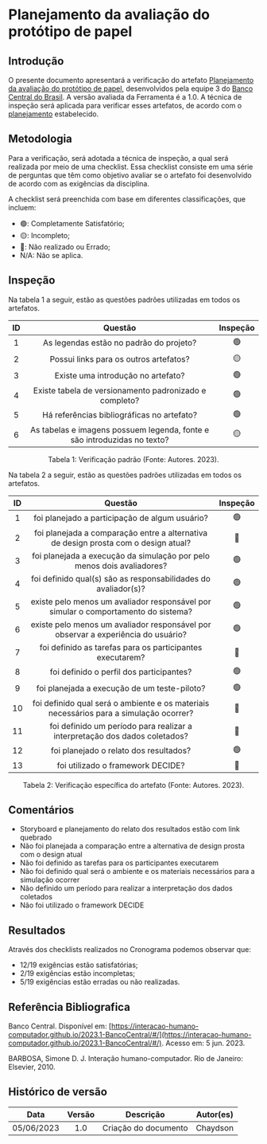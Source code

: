 # Planejamento da avaliação do protótipo de papel

## Introdução
O presente documento apresentará a verificação do artefato [Planejamento da avaliação do protótipo de papel](https://interacao-humano-computador.github.io/2023.1-BancoCentral/#/design_prototipo/prototipo_papel/planejamento_avaliacao?id=refer%c3%aancia-bibliogr%c3%a1fica), desenvolvidos pela equipe 3 do [Banco Central do Brasil](https://interacao-humano-computador.github.io/2023.1-BancoCentral/). A versão avaliada da Ferramenta é a 1.0. A técnica de inspeção será aplicada para verificar esses artefatos, de acordo com o [planejamento](../planejamento.md) estabelecido.

## Metodologia

Para a verificação, será adotada a técnica de inspeção, a qual será realizada por meio de uma checklist. Essa checklist consiste em uma série de perguntas que têm como objetivo avaliar se o artefato foi desenvolvido de acordo com as exigências da disciplina.

A checklist será preenchida com base em diferentes classificações, que incluem:

- 🟢: Completamente Satisfatório;
- 🟡: Incompleto;
- 🔴: Não realizado ou Errado;
- N/A: Não se aplica.

## Inspeção

Na tabela 1 a seguir, estão as questões padrões utilizadas em todos os artefatos.

| ID |                                 Questão                                 | Inspeção |
| :-: | :-----------------------------------------------------------------------: | :--------: |
| 1 |                 As legendas estão no padrão do projeto?                 |     🟢    |
| 2 |                  Possui links para os outros artefatos?                  |     🟡     |
| 3 |                   Existe uma introdução no artefato?                   |     🟢     |
| 4 |          Existe tabela de versionamento padronizado e completo?          |     🟢     |
| 5 |               Há referências bibliográficas no artefato?               |     🟢     |
| 6 | As tabelas e imagens possuem legenda, fonte e são introduzidas no texto? |     🟡     |

<div style="text-align: center">
    <p> Tabela 1: Verificação padrão (Fonte: Autores. 2023).</p>
</div>

Na tabela 2 a seguir, estão as questões padrões utilizadas em todos os artefatos.

| ID |                            Questão                            | Inspeção |
| :-: | :-------------------------------------------------------------: | :--------: |
| 1 | foi planejado a participação de algum usuário? |     🟢     |
| 2 | foi planejada a comparação entre a alternativa de design prosta com o design atual? | 🔴  |
| 3 | foi planejada a execução da simulação por pelo menos dois avaliadores? |     🟢     |
| 4 | foi definido qual(s) são as responsabilidades do avaliador(s)? |    🟢     |
| 5 | existe pelo menos um avaliador responsável por simular o comportamento do sistema? |  🟢   |
| 6 | existe pelo menos um avaliador responsável por observar a experiência do usuário? |     🟢     |
| 7 | foi definido as tarefas para os participantes executarem? |     🔴     |
| 8 | foi definido o perfil dos participantes? |     🟢     |
| 9 | foi planejada a execução de um teste-piloto? |     🟢     |
| 10 | foi definido qual será o ambiente e os materiais necessários para a simulação ocorrer? | 🔴 |
| 11 | foi definido um período para realizar a interpretação dos dados coletados? |     🔴     |
| 12 | foi planejado o relato dos resultados?|     🟢     |
| 13 | foi utilizado o framework DECIDE?|     🔴     |

<div style="text-align: center">
    <p> Tabela 2: Verificação específica do artefato (Fonte: Autores. 2023).</p>
</div>

## Comentários
- Storyboard e planejamento do relato dos resultados estão com link quebrado
- Não foi planejada a comparação entre a alternativa de design prosta com o design atual
- Não foi definido as tarefas para os participantes executarem
- Não foi definido qual será o ambiente e os materiais necessários para a simulação ocorrer
- Não definido um período para realizar a interpretação dos dados coletados
- Não foi utilizado o framework DECIDE


## Resultados
Através dos checklists realizados no Cronograma podemos observar que:

- 12/19 exigências estão satisfatórias;
- 2/19 exigências estão incompletas;
- 5/19 exigências estão erradas ou não realizadas.

## Referência Bibliografica‌
Banco Central. Disponível em: [https://interacao-humano-computador.github.io/2023.1-BancoCentral/#/](https://interacao-humano-computador.github.io/2023.1-BancoCentral/#/). Acesso em: 5 jun. 2023.‌

BARBOSA, Simone D. J. Interação humano-computador. Rio de Janeiro: Elsevier, 2010.

## Histórico de versão

|    Data    | Versão |      Descrição      | Autor(es) |
| :--------: | :-----: | :--------------------: | :-------: |
| 05/06/2023 |   1.0   | Criação do documento |   Chaydson   |
